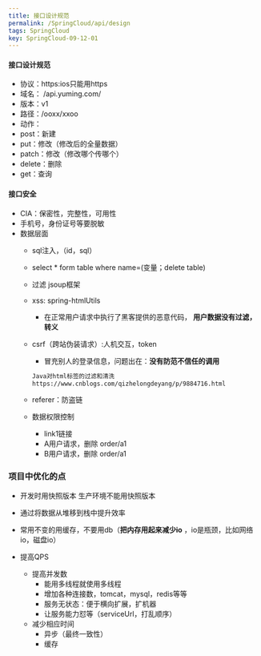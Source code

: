 ```yaml
---
title: 接口设计规范
permalink: /SpringCloud/api/design
tags: SpringCloud
key: SpringCloud-09-12-01
---
```


#### 接口设计规范
- 协议：https:ios只能用https
- 域名： /api.yuming.com/
- 版本：v1
- 路径：/ooxx/xxoo
- 动作：
- post：新建
- put：修改（修改后的全量数据）
- patch：修改（修改哪个传哪个）
- delete：删除
- get：查询

#### 接口安全
- CIA：保密性，完整性，可用性
- 手机号，身份证号等要脱敏
- 数据层面
    - sql注入，（id，sql）

    - select * form table where name=(变量；delete table)

    - 过滤 jsoup框架

    - xss: spring-htmlUtils

        - 在正常用户请求中执行了黑客提供的恶意代码， __用户数据没有过滤，转义__

    - csrf（跨站伪装请求）:人机交互，token

        - 冒充别人的登录信息，问题出在：__没有防范不信任的调用__

        ```html
        Java对html标签的过滤和清洗
        https://www.cnblogs.com/qizhelongdeyang/p/9884716.html
        ```



    - referer：防盗链
    
    - 数据权限控制
    
        - link1链接
        - A用户请求，删除 order/a1
        - B用户请求，删除 order/a1



### 项目中优化的点

- 开发时用快照版本 生产环境不能用快照版本

- 通过将数据从堆移到栈中提升效率
- 常用不变的用缓存，不要用db（__把内存用起来减少io__ ，io是瓶颈，比如网络io，磁盘io）
- 提高QPS
  - 提高并发数
    - 能用多线程就使用多线程
    - 增加各种连接数，tomcat，mysql，redis等等
    - 服务无状态：便于横向扩展，扩机器
    - 让服务能力怼等（serviceUrl，打乱顺序）
  - 减少相应时间
    - 异步（最终一致性）
    - 缓存